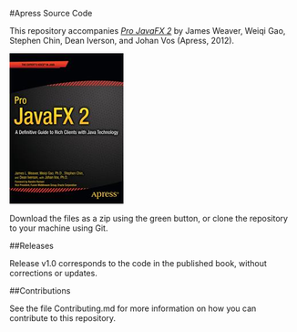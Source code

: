 #Apress Source Code

This repository accompanies [*Pro JavaFX 2*](http://www.apress.com/9781430268727) by James Weaver, Weiqi Gao, Stephen Chin, Dean Iverson, and Johan  Vos (Apress, 2012).

![Cover image](9781430268727.jpg)

Download the files as a zip using the green button, or clone the repository to your machine using Git.

##Releases

Release v1.0 corresponds to the code in the published book, without corrections or updates.

##Contributions

See the file Contributing.md for more information on how you can contribute to this repository.
